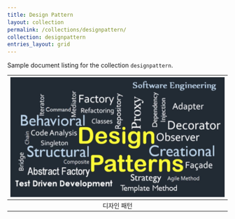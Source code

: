 ```yaml
---
title: Design Pattern
layout: collection
permalink: /collections/designpattern/
collection: designpattern
entries_layout: grid
---
```


Sample document listing for the collection `designpattern`.

|![](/assets/images/design-pattern-nedir-2021-12-18-143754.jpg) | 
|:--:| 
|디자인 패턴|